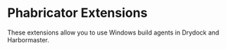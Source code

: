 Phabricator Extensions
=========================

These extensions allow you to use Windows build agents in Drydock and Harbormaster.
